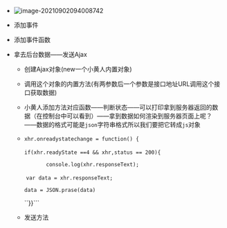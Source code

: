 - ![image-20210902094008742](C:\Users\wenyi.lu\AppData\Roaming\Typora\typora-user-images\image-20210902094008742.png)

- 添加事件

- 添加事件函数

- 拿去后台数据——发送Ajax
  - 创建Ajax对象(new一个小黄人内置对象)
  
  - 调用这个对象的内置方法(有两参数后一个参数是接口地址URL调用这个接口获取数据)
  
  - 小黄人添加方法对应函数——判断状态——可以打印拿到服务器返回的数据（在控制台中可以看到）——拿到数据如何渲染到服务器页面上呢？——数据的格式可能是`json`字符串格式所以我们要把它转成`js`对象
  
  - `xhr.onreadystatechange = function() {`
  
    ​	`if(xhr.readyState ==4 && xhr,status == 200){`
  
    `		console.log(xhr.responseText);`
  
    ​	`var data = xhr.responseText;`
  
    `data = JSON.prase(data)`
  
    ``}}```
  
  - 发送方法

